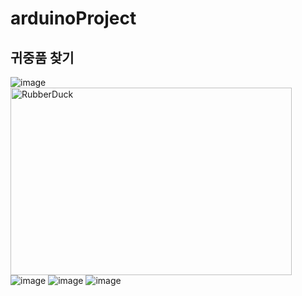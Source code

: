 # arduinoProject
## 귀중품 찾기
![image](https://i.imgur.com/4j29QRo.jpg)
<img src="https://i.imgur.com/4j29QRo.jpg" width="450px" height="300px" title="px(픽셀) 크기 설정" alt="RubberDuck"></img><br/>
![image](https://i.imgur.com/JhFjo1I.jpg)
![image](https://i.imgur.com/U96z3uy.jpg)
![image](https://i.imgur.com/wjEd0fd.jpg)
